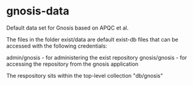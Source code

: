 gnosis-data
===========

Default data set for Gnosis based on APQC et al.

The files in the folder exist/data are default exist-db files that can be accessed with the following credentials:

admin/gnosis - for administering the exist repository
gnosis/gnosis - for accessing the repository from the gnosis application

The respository sits within the top-level collection "db/gnosis"